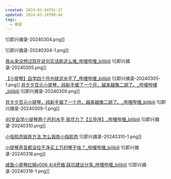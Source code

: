 ```yaml
---
created: 2024-03-04T01:37
updated: 2024-03-18T00:48
tags:
  - 摘录
---
```


![[即兴摘录-20240304.png]]

![[即兴摘录-20240304-1.png]]

[我从来没想过现在说句实话能这么难\_哔哩哔哩\_bilibili](https://www.bilibili.com/video/BV1kF4m1M773/)
![[即兴摘录-20240305.png]]

[【小提琴】自学四个月也就这水平了\_哔哩哔哩\_bilibili](https://www.bilibili.com/video/BV1Zt4y1C7iT)
![[即兴摘录-20240305-1.png]]
[并夕夕百元小提琴，纯新手锯了一个月，越来越像二胡了。\_哔哩哔哩\_bilibili](https://www.bilibili.com/video/BV1AU4y1C7Rm)
![[即兴摘录-20240309.png]]

[并夕夕百元小提琴，纯新手锯了一个月，越来越像二胡了。\_哔哩哔哩\_bilibili](https://www.bilibili.com/video/BV1AU4y1C7Rm)
![[即兴摘录-20240309-1.png]]

[40岁自学小提琴两个月的水平 我尽力了【兰亭序】\_哔哩哔哩\_bilibili](https://www.bilibili.com/video/BV19k4y1v7H5)
![[即兴摘录-20240310.png]]

[小指肌肉锻炼方法 怎么锻炼小指肌肉](http://www.360doc.com/content/22/0615/01/51584615_1036065992.shtml)
![[即兴摘录-20240310-1.png]]

[小提琴声音都没拉干净买上万的琴干啥？\_哔哩哔哩\_bilibili](https://www.bilibili.com/video/BV1qw411D7aA)
![[即兴摘录-20240318.png]]

[咸鱼小提琴红棉v006 4/4开箱 踩坑建议分享\_哔哩哔哩\_bilibili](https://www.bilibili.com/video/BV1zY4y1D7oK)
![[即兴摘录-20240318-1.png]]